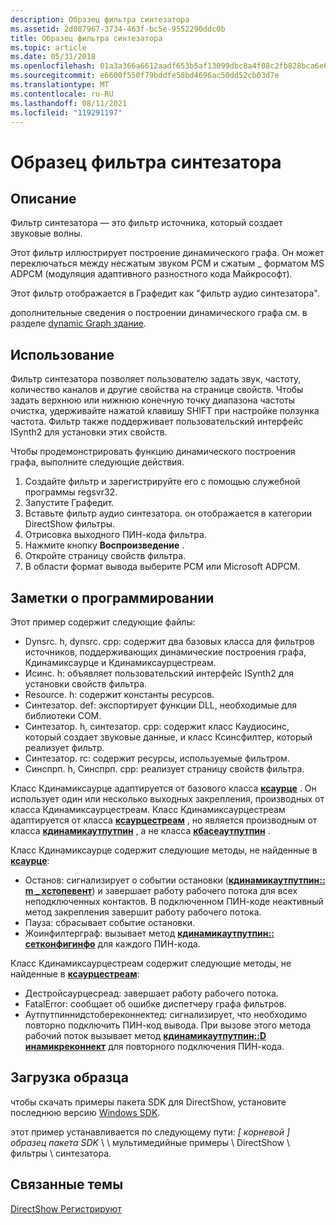```yaml
---
description: Образец фильтра синтезатора
ms.assetid: 2d087967-3734-463f-bc5e-9552290ddc0b
title: Образец фильтра синтезатора
ms.topic: article
ms.date: 05/31/2018
ms.openlocfilehash: 01a3a366a6612aadf653b5af13099dbc8a4f08c2fb828bca6e64514cb1801e4a
ms.sourcegitcommit: e6600f550f79bddfe58bd4696ac50dd52cb03d7e
ms.translationtype: MT
ms.contentlocale: ru-RU
ms.lasthandoff: 08/11/2021
ms.locfileid: "119291197"
---
```

# <a name="synth-filter-sample"></a>Образец фильтра синтезатора

## <a name="description"></a>Описание

Фильтр синтезатора — это фильтр источника, который создает звуковые волны.

Этот фильтр иллюстрирует построение динамического графа. Он может переключаться между несжатым звуком PCM и сжатым \_ форматом MS ADPCM (модуляция адаптивного разностного кода Майкрософт).

Этот фильтр отображается в Графедит как "фильтр аудио синтезатора".

дополнительные сведения о построении динамического графа см. в разделе [dynamic Graph здание](dynamic-graph-building.md).

## <a name="usage"></a>Использование

Фильтр синтезатора позволяет пользователю задать звук, частоту, количество каналов и другие свойства на странице свойств. Чтобы задать верхнюю или нижнюю конечную точку диапазона частоты очистка, удерживайте нажатой клавишу SHIFT при настройке ползунка частота. Фильтр также поддерживает пользовательский интерфейс ISynth2 для установки этих свойств.

Чтобы продемонстрировать функцию динамического построения графа, выполните следующие действия.

1.  Создайте фильтр и зарегистрируйте его с помощью служебной программы regsvr32.
2.  Запустите Графедит.
3.  Вставьте фильтр аудио синтезатора. он отображается в категории DirectShow фильтры.
4.  Отрисовка выходного ПИН-кода фильтра.
5.  Нажмите кнопку **Воспроизведение** .
6.  Откройте страницу свойств фильтра.
7.  В области формат вывода выберите PCM или Microsoft ADPCM.

## <a name="programming-notes"></a>Заметки о программировании

Этот пример содержит следующие файлы:

-   Dynsrc. h, dynsrc. cpp: содержит два базовых класса для фильтров источников, поддерживающих динамические построения графа, Кдинамиксаурце и Кдинамиксаурцестреам.
-   Исинс. h: объявляет пользовательский интерфейс ISynth2 для установки свойств фильтра.
-   Resource. h: содержит константы ресурсов.
-   Синтезатор. def: экспортирует функции DLL, необходимые для библиотеки COM.
-   Синтезатор. h, синтезатор. cpp: содержит класс Каудиосинс, который создает звуковые данные, и класс Ксинсфилтер, который реализует фильтр.
-   Синтезатор. rc: содержит ресурсы, используемые фильтром.
-   Синспрп. h, Синспрп. cpp: реализует страницу свойств фильтра.

Класс Кдинамиксаурце адаптируется от базового класса [**ксаурце**](csource.md) . Он использует один или несколько выходных закрепления, производных от класса Кдинамиксаурцестреам. Класс Кдинамиксаурцестреам адаптируется от класса [**ксаурцестреам**](csourcestream.md) , но является производным от класса [**кдинамикаутпутпин**](cdynamicoutputpin.md) , а не класса [**кбасеаутпутпин**](cbaseoutputpin.md) .

Класс Кдинамиксаурце содержит следующие методы, не найденные в [**ксаурце**](csource.md):

-   Останов: сигнализирует о событии остановки ([**кдинамикаутпутпин:: m \_ хстопевент**](cdynamicoutputpin-m-hstopevent.md)) и завершает работу рабочего потока для всех неподключенных контактов. В подключенном ПИН-коде неактивный метод закрепления завершит работу рабочего потока.
-   Пауза: сбрасывает событие остановки.
-   Жоинфилтерграф: вызывает метод [**кдинамикаутпутпин:: сетконфигинфо**](cdynamicoutputpin-setconfiginfo.md) для каждого ПИН-кода.

Класс Кдинамиксаурцестреам содержит следующие методы, не найденные в [**ксаурцестреам**](csourcestream.md):

-   Дестройсаурцесреад: завершает работу рабочего потока.
-   FatalError: сообщает об ошибке диспетчеру графа фильтров.
-   Аутпутпиннидстобереконнектед: сигнализирует, что необходимо повторно подключить ПИН-код вывода. При вызове этого метода рабочий поток вызывает метод [**кдинамикаутпутпин::D инамикреконнект**](cdynamicoutputpin-dynamicreconnect.md) для повторного подключения ПИН-кода.

## <a name="downloading-the-sample"></a>Загрузка образца

чтобы скачать примеры пакета SDK для DirectShow, установите последнюю версию [Windows SDK](https://msdn.microsoft.com/windowsvista/bb980924.aspx).

этот пример устанавливается по следующему пути: *\[ корневой \] образец пакета SDK* \\ \\ мультимедийные примеры \\ DirectShow \\ фильтры \\ синтезатора.

## <a name="related-topics"></a>Связанные темы

<dl> <dt>

[DirectShow Регистрируют](directshow-samples.md)
</dt> </dl>

 

 



